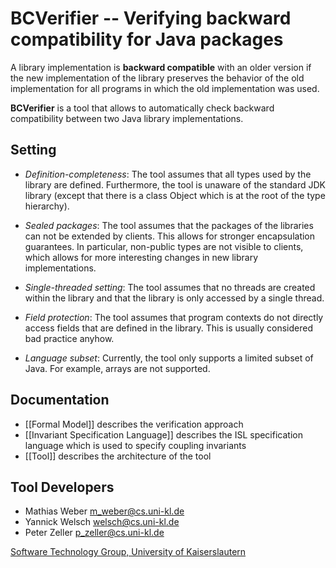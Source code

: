 BCVerifier -- Verifying backward compatibility for Java packages
================================================================

A library implementation is **backward compatible** with an older version if the new implementation of the library preserves the behavior of the old implementation for all programs in which the old implementation was used.

**BCVerifier** is a tool that allows to automatically check backward compatibility between two Java library implementations.

Setting
-------

- *Definition-completeness*: The tool assumes that all types used by the library are defined. Furthermore, the tool is unaware of the standard JDK library (except that there is a class Object which is at the root of the type hierarchy). 

- *Sealed packages*: The tool assumes that the packages of the libraries can not be extended by clients. This allows for stronger encapsulation guarantees. In particular, non-public types are not visible to clients, which allows for more interesting changes in new library implementations.

- *Single-threaded setting*: The tool assumes that no threads are created within the library and that the library is only accessed by a single thread.

- *Field protection*: The tool assumes that program contexts do not directly access fields that are defined in the library. This is usually considered bad practice anyhow.

- *Language subset*: Currently, the tool only supports a limited subset of Java. For example, arrays are not supported.

Documentation
-------------

- [[Formal Model]] describes the verification approach
- [[Invariant Specification Language]] describes the ISL specification language which is used to specify coupling invariants
- [[Tool]] describes the architecture of the tool

Tool Developers
---------------

- Mathias Weber <m_weber@cs.uni-kl.de>
- Yannick Welsch <welsch@cs.uni-kl.de>
- Peter Zeller <p_zeller@cs.uni-kl.de>

[Software Technology Group, University of Kaiserslautern](http://softech.cs.uni-kl.de)